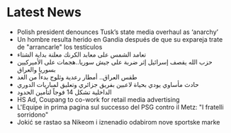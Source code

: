 # Latest News
-  Polish president denounces Tusk’s state media overhaul as ‘anarchy’
-  Un hombre resulta herido en Gandia después de que su expareja trate de "arrancarle" los testículos
-  تعامد الشمس على معابد الكرنك معلنة بداية الشتاء
-  حزب الله يقصف إسرائيل إثر ضربة على جيش سوريا..هجمات على الأميركيين بسوريا والعراق
-  طقس العراق.. أمطار رعدية وثلوج بدءاً من الغد
-  حادث مأساوي يودي بحياة لاعبين بفريق جزائري وتعليق لمباريات الدوري
-  الداخلية تشكل 14 فوجاً لتأمين الحدود
-  HS Ad, Coupang to co-work for retail media advertising
-  L'Equipe in prima pagina sul successo del PSG contro il Metz: "I fratelli sorridono"
-  Jokić se rastao sa Nikeom i iznenadio odabirom nove sportske marke
